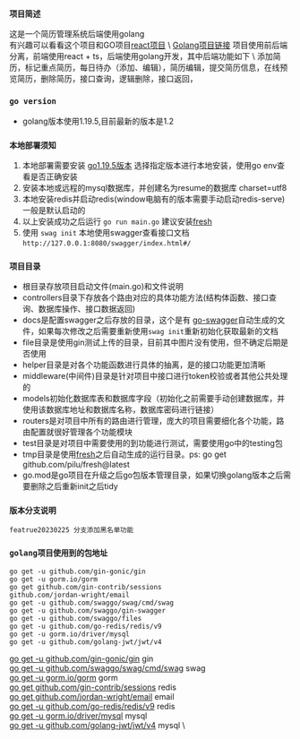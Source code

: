 ### `项目简述`
这是一个简历管理系统后端使用golang \
有兴趣可以看看这个项目和GO项目[react项目](https://github.com/focusdroid/react-ts-resume) \ [Golang项目链接](https://github.com/focusdroid/ResumeManagement)
项目使用前后端分离，前端使用react + ts，后端使用golang开发，其中后端功能如下 \ 
添加简历，标记重点简历，每日待办（添加、编辑），简历编辑，提交简历信息，在线预览简历，删除简历，接口查询，逻辑删除，接口返回，

### `go version`
- golang版本使用1.19.5,目前最新的版本是1.2

### `本地部署须知`
 1. 本地部署需要安装 [go1.19.5版本](https://go.dev/dl/) 选择指定版本进行本地安装，使用go env查看是否正确安装
 2. 安装本地或远程的mysql数据库，并创建名为resume的数据库 charset=utf8
 3. 本地安装redis并启动redis(window电脑有的版本需要手动启动redis-serve)一般是默认启动的
 4. 以上安装成功之后运行 `go run main.go` 建议安装[fresh](https://github.com/gravityblast/fresh)
 5. 使用 `swag init` 本地使用swagger查看接口文档 `http://127.0.0.1:8080/swagger/index.html#/`


### `项目目录`
- 根目录存放项目启动文件(main.go)和文件说明
- controllers目录下存放各个路由对应的具体功能方法(结构体函数、接口查询、数据库操作、接口数据返回)
- docs是配置swagger之后存放的目录，这个是有 [go-swagger](https://github.com/go-swagger/go-swagger)自动生成的文件，如果每次修改之后需要重新使用`swag init`重新初始化获取最新的文档
- file目录是使用gin测试上传的目录，目前其中图片没有使用，但不确定后期是否使用
- helper目录是对各个功能函数进行具体的抽离，是的接口功能更加清晰
- middleware(中间件)目录是针对项目中接口进行token校验或者其他公共处理的
- models初始化数据库表和数据库字段（初始化之前需要手动创建数据库，并使用该数据库地址和数据库名称，数据库密码进行链接）
- routers是对项目中所有的路由进行管理，庞大的项目需要细化各个功能，路由配置就很好管理各个功能模块
- test目录是对项目中需要使用的到功能进行测试，需要使用go中的testing包
- tmp目录是使用[fresh](https://github.com/gravityblast/fresh)之后自动生成的运行目录。ps: go get github.com/pilu/fresh@latest
- go.mod是go项目在升级之后go包版本管理目录，如果切换golang版本之后需要删除之后重新init之后tidy

### `版本分支说明`
```text
featrue20230225 分支添加黑名单功能
```

### `golang项目使用到的包地址`
```text
go get -u github.com/gin-gonic/gin
go get -u gorm.io/gorm
go get github.com/gin-contrib/sessions
github.com/jordan-wright/email
go get -u github.com/swaggo/swag/cmd/swag
go get -u github.com/swaggo/gin-swagger
go get -u github.com/swaggo/files
go get -u github.com/go-redis/redis/v9
go get -u gorm.io/driver/mysql
go get -u github.com/golang-jwt/jwt/v4
```
[go get -u github.com/gin-gonic/gin](https://github.com/gin-gonic/gin) gin \
[go get -u github.com/swaggo/swag/cmd/swag](github.com/swaggo/swag/cmd/swag) swag \
[go get -u gorm.io/gorm](https://gorm.io/) gorm \
[go get github.com/gin-contrib/sessions](https://github.com/gin-contrib/sessions#redis) redis \
[go get github.com/jordan-wright/email](github.com/jordan-wright/email) email \
[go get -u github.com/go-redis/redis/v9](github.com/go-redis/redis/v9) redis \
[go get -u gorm.io/driver/mysql](gorm.io/driver/mysql) mysql \
[go get -u github.com/golang-jwt/jwt/v4](github.com/golang-jwt/jwt/v4) mysql \